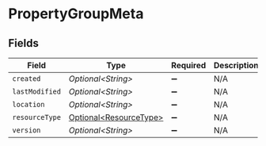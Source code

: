# PropertyGroupMeta


## Fields

| Field                                                          | Type                                                           | Required                                                       | Description                                                    |
| -------------------------------------------------------------- | -------------------------------------------------------------- | -------------------------------------------------------------- | -------------------------------------------------------------- |
| `created`                                                      | *Optional\<String>*                                            | :heavy_minus_sign:                                             | N/A                                                            |
| `lastModified`                                                 | *Optional\<String>*                                            | :heavy_minus_sign:                                             | N/A                                                            |
| `location`                                                     | *Optional\<String>*                                            | :heavy_minus_sign:                                             | N/A                                                            |
| `resourceType`                                                 | [Optional\<ResourceType>](../../models/shared/ResourceType.md) | :heavy_minus_sign:                                             | N/A                                                            |
| `version`                                                      | *Optional\<String>*                                            | :heavy_minus_sign:                                             | N/A                                                            |
